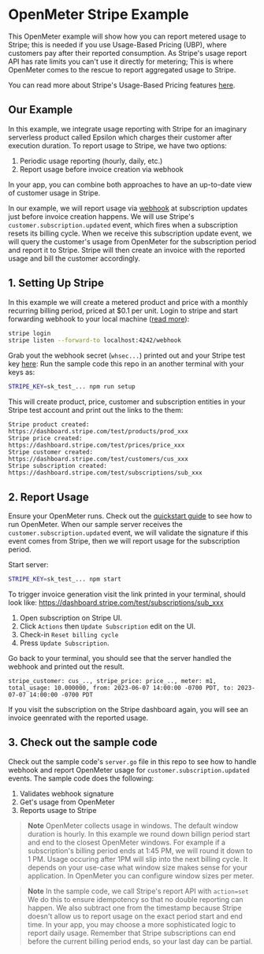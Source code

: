 # OpenMeter Stripe Example

This OpenMeter example will show how you can report metered usage to Stripe; this is needed if you use Usage-Based Pricing (UBP), where customers pay after their reported consumption.
As Stripe's usage report API has rate limits you can't use it directly for metering; This is where OpenMeter comes to the rescue to report aggregated usage to Stripe.

You can read more about Stripe's Usage-Based Pricing features [here](https://stripe.com/docs/products-prices/pricing-models#usage-based-pricing).

## Our Example

In this example, we integrate usage reporting with Stripe for an imaginary serverless product called Epsilon which charges their customer after execution duration.
To report usage to Stripe, we have two options:

1. Periodic usage reporting (hourly, daily, etc.)
1. Report usage before invoice creation via webhook

In your app, you can combine both approaches to have an up-to-date view of customer usage in Stripe.

In our example, we will report usage via [webhook](https://stripe.com/docs/billing/subscriptions/webhooks) at subscription updates just before invoice creation happens. We will use Stripe's `customer.subscription.updated` event, which fires when a subscription resets its billing cycle. When we receive this subscription update event, we will query the customer's usage from OpenMeter for the subscription period and report it to Stripe. Stripe will then create an invoice with the reported usage and bill the customer accordingly.

## 1. Setting Up Stripe

In this example we will create a metered product and price with a monthly recurring billing period, priced at $0.1 per unit.
Login to stripe and start forwarding webhook to your local machine ([read more](https://stripe.com/docs/webhooks/test)):

```sh
stripe login
stripe listen --forward-to localhost:4242/webhook
```

Grab yout the webhook secret (`whsec...`) printed out and your Stripe test key [here](https://dashboard.stripe.com/test/developers):
Run the sample code this repo in an another terminal with your keys as:

```sh
STRIPE_KEY=sk_test_... npm run setup
```

This will create product, price, customer and subscription entities in your Stripe test account and print out the links to the them:

```text
Stripe product created: https://dashboard.stripe.com/test/products/prod_xxx
Stripe price created: https://dashboard.stripe.com/test/prices/price_xxx
Stripe customer created: https://dashboard.stripe.com/test/customers/cus_xxx
Stripe subscription created: https://dashboard.stripe.com/test/subscriptions/sub_xxx
```

## 2. Report Usage

Ensure your OpenMeter runs. Check out the [quickstart guide](/quickstart) to see how to run OpenMeter.
When our sample server receives the `customer.subscription.updated` event, we will validate the signature if this event comes from Stripe, then we will report usage for the subscription period.

Start server:

```sh
STRIPE_KEY=sk_test_... npm start
```

To trigger invoice generation visit the link printed in your terminal, should look like:
<https://dashboard.stripe.com/test/subscriptions/sub_xxx>

1. Open subscription on Stripe UI.
1. Click `Actions` then `Update Subscription` edit on the UI.
1. Check-in `Reset billing cycle`
1. Press `Update Subscription`.

Go back to your terminal, you should see that the server handled the webhook and printed out the result.

```text
stripe_customer: cus_.., stripe_price: price_.., meter: m1, total_usage: 10.000000, from: 2023-06-07 14:00:00 -0700 PDT, to: 2023-07-07 14:00:00 -0700 PDT
```

If you visit the subscription on the Stripe dashboard again, you will see an invoice geenrated with the reported usage.

## 3. Check out the sample code

Check out the sample code's `server.go` file in this repo to see how to handle webhook and report OpenMeter usage for `customer.subscription.updated` events.
The sample code does the following:

1. Validates webhook signature
1. Get's usage from OpenMeter
1. Reports usage to Stripe

> **Note** OpenMeter collects usage in windows. The default window duration is hourly. In this example we round down billign period start and end to the closest OpenMeter windows.
> For example if a subscription's billing period ends at 1:45 PM, we will round it down to 1 PM. Usage occuring after 1PM will slip into the next billing cycle.
> It depends on your use-case what window size makes sense for your application. In OpenMeter you can configure window sizes per meter.

> **Note** In the sample code, we call Stripe's report API with `action=set` We do this to ensure idempotency so that no double reporting can happen.
> We also subtract one from the timestamp because Stripe doesn't allow us to report usage on the exact period start and end time. In your app, you may choose a more sophisticated logic to report daily usage.
> Remember that Stripe subscriptions can end before the current billing period ends, so your last day can be partial.
